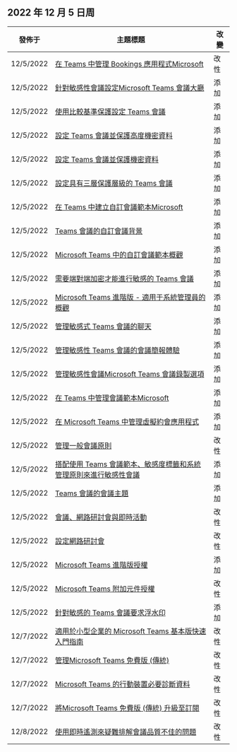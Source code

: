 <!-- This file is generated automatically each week. Changes made to this file will be overwritten.-->




## <a name="week-of-december-05-2022"></a>2022 年 12 月 5 日周


| 發佈于 |主題標題 | 改變 |
|------|------------|--------|
| 12/5/2022 | [在 Teams 中管理 Bookings 應用程式Microsoft](/MicrosoftTeams/bookings-app-admin) | 改 性 |
| 12/5/2022 | [針對敏感性會議設定Microsoft Teams 會議大廳](/MicrosoftTeams/configure-lobby-sensitive-meetings) | 添加 |
| 12/5/2022 | [使用比較基準保護設定 Teams 會議](/MicrosoftTeams/configure-meetings-baseline-protection) | 添加 |
| 12/5/2022 | [設定 Teams 會議並保護高度機密資料](/MicrosoftTeams/configure-meetings-highly-sensitive-protection) | 添加 |
| 12/5/2022 | [設定 Teams 會議並保護機密資料](/MicrosoftTeams/configure-meetings-sensitive-protection) | 添加 |
| 12/5/2022 | [設定具有三層保護層級的 Teams 會議](/MicrosoftTeams/configure-meetings-three-tiers-protection) | 添加 |
| 12/5/2022 | [在 Teams 中建立自訂會議範本Microsoft](/MicrosoftTeams/create-custom-meeting-template) | 添加 |
| 12/5/2022 | [Teams 會議的自訂會議背景](/MicrosoftTeams/custom-meeting-backgrounds) | 添加 |
| 12/5/2022 | [Microsoft Teams 中的自訂會議範本概觀](/MicrosoftTeams/custom-meeting-templates-overview) | 添加 |
| 12/5/2022 | [需要端對端加密才能進行敏感的 Teams 會議](/MicrosoftTeams/end-to-end-encrypted-meetings) | 添加 |
| 12/5/2022 | [Microsoft Teams 進階版 - 適用于系統管理員的概觀](/MicrosoftTeams/enhanced-teams-experience) | 添加 |
| 12/5/2022 | [管理敏感式 Teams 會議的聊天](/MicrosoftTeams/manage-chat-sensitive-meetings) | 添加 |
| 12/5/2022 | [管理敏感性 Teams 會議的會議簡報體驗](/MicrosoftTeams/manage-meeting-presentation-experience) | 添加 |
| 12/5/2022 | [管理敏感性會議Microsoft Teams 會議錄製選項](/MicrosoftTeams/manage-meeting-recording-options) | 添加 |
| 12/5/2022 | [在 Teams 中管理會議範本Microsoft](/MicrosoftTeams/manage-meeting-templates) | 添加 |
| 12/5/2022 | [在 Microsoft Teams 中管理虛擬約會應用程式](/MicrosoftTeams/manage-virtual-appointments-app) | 添加 |
| 12/5/2022 | [管理一般會議原則](/MicrosoftTeams/meeting-policies-in-teams-general) | 改 性 |
| 12/5/2022 | [搭配使用 Teams 會議範本、敏感度標籤和系統管理原則來進行敏感性會議](/MicrosoftTeams/meeting-templates-sensitivity-labels-policies) | 添加 |
| 12/5/2022 | [Teams 會議的會議主題](/MicrosoftTeams/meeting-themes) | 添加 |
| 12/5/2022 | [會議、網路研討會與即時活動](/MicrosoftTeams/quick-start-meetings-live-events) | 改 性 |
| 12/5/2022 | [設定網路研討會](/MicrosoftTeams/set-up-webinars) | 改 性 |
| 12/5/2022 | [Microsoft Teams 進階版授權](/MicrosoftTeams/teams-add-on-licensing/licensing-enhance-teams) | 添加 |
| 12/5/2022 | [Microsoft Teams 附加元件授權](/MicrosoftTeams/teams-add-on-licensing/microsoft-teams-add-on-licensing) | 改 性 |
| 12/5/2022 | [針對敏感的 Teams 會議要求浮水印](/MicrosoftTeams/watermark-meeting-content-video) | 添加 |
| 12/7/2022 | [適用於小型企業的 Microsoft Teams 基本版快速入門指南](/MicrosoftTeams/get-started-with-teams-essentials) | 改 性 |
| 12/7/2022 | [管理Microsoft Teams 免費版 (傳統) ](/MicrosoftTeams/manage-freemium) | 改 性 |
| 12/7/2022 | [Microsoft Teams 的行動裝置必要診斷資料](/MicrosoftTeams/policy-control-diagnostic-data-mobile) | 改 性 |
| 12/7/2022 | [將Microsoft Teams 免費版 (傳統) 升級至訂閱](/MicrosoftTeams/upgrade-freemium) | 改 性 |
| 12/8/2022 | [使用即時遙測來疑難排解會議品質不佳的問題](/MicrosoftTeams/use-real-time-telemetry-to-troubleshoot-poor-meeting-quality) | 改 性 |
